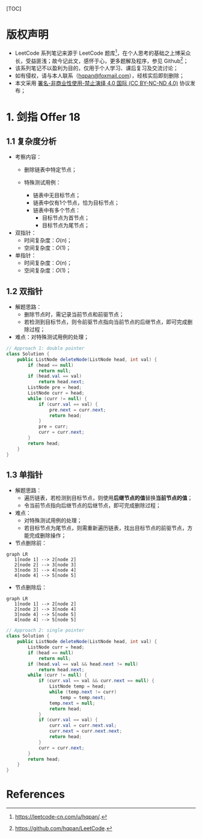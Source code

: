 [TOC]

# 版权声明
- LeetCode 系列笔记来源于 LeetCode 题库[^1]，在个人思考的基础之上博采众长，受益匪浅；故今记此文，感怀于心，更多题解及程序，参见 Github[^2]；
- 该系列笔记不以盈利为目的，仅用于个人学习、课后复习及交流讨论；
- 如有侵权，请与本人联系（hqpan@foxmail.com），经核实后即刻删除；
- 本文采用 [署名-非商业性使用-禁止演绎 4.0 国际 (CC BY-NC-ND 4.0)](https://creativecommons.org/licenses/by-nc-nd/4.0/deed.zh) 协议发布；


# 1. 剑指 Offer 18
## 1.1 复杂度分析
- 考察内容：
  - 删除链表中特定节点；
  
  - 特殊测试用例：
    - 链表中无目标节点；
    - 链表中仅有1个节点，恰为目标节点；
    - 链表中有多个节点：
      - 目标节点为首节点；
      - 目标节点为尾节点；
- 双指针：
  - 时间复杂度：$O(n)$；
  - 空间复杂度：$O(1)$；
- 单指针：
  - 时间复杂度：$O(n)$；
  - 空间复杂度：$O(1)$；



## 1.2 双指针
- 解题思路：
  - 删除节点时，需记录当前节点和前驱节点；
  - 若检测到目标节点，则令前驱节点指向当前节点的后继节点，即可完成删除过程；
- 难点：对特殊测试用例的处理；

```java
// Approach 1: double pointer
class Solution {
    public ListNode deleteNode(ListNode head, int val) {
        if (head == null)
            return null;
        if (head.val == val)
            return head.next;
        ListNode pre = head;
        ListNode curr = head;
        while (curr != null) {
            if (curr.val == val) {
                pre.next = curr.next;
                return head;
            }
            pre = curr;
            curr = curr.next;
        }
        return head;
    }
}
```



## 1.3 单指针

- 解题思路：
  - 遍历链表，若检测到目标节点，则使用**后继节点的值**替换**当前节点的值**；
  - 令当前节点指向后继节点的后继节点，即可完成删除过程；
- 难点：
  - 对特殊测试用例的处理；
  - 若目标节点为尾节点，则需重新遍历链表，找出目标节点的前驱节点，方能完成删除操作；
- 节点删除前：

```mermaid
graph LR
   1[node 1] --> 2[node 2]
   2[node 2] --> 3[node 3]
   3[node 3] --> 4[node 4]
   4[node 4] --> 5[node 5]
```

- 节点删除后：

```mermaid
graph LR
   1[node 1] --> 2[node 2]
   2[node 2] --> 3[node 4]
   3[node 4] --> 5[node 5]
   4[node 4] --> 5[node 5]
```

```java
// Approach 2: single pointer
class Solution {
    public ListNode deleteNode(ListNode head, int val) {
        ListNode curr = head;
        if (head == null)
            return null;
        if (head.val == val && head.next != null)
            return head.next;
        while (curr != null) {
            if (curr.val == val && curr.next == null) {
                ListNode temp = head;
                while (temp.next != curr)
                    temp = temp.next;
                temp.next = null;
                return head;
            }                
            if (curr.val == val) {
                curr.val = curr.next.val;
                curr.next = curr.next.next;
                return head;
            }
            curr = curr.next;
        }
        return head;
    }
}
```



# References

[^1]: https://leetcode-cn.com/u/hqpan/.
[^2]: https://github.com/hqpan/LeetCode.